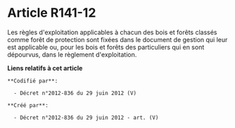# Article R141-12

Les règles d'exploitation applicables à chacun des bois et forêts classés comme forêt de protection sont fixées dans le
document de gestion qui leur est applicable ou, pour les bois et forêts des particuliers qui en sont dépourvus, dans le
règlement d'exploitation.

**Liens relatifs à cet article**

	**Codifié par**:

	  - Décret n°2012-836 du 29 juin 2012 (V)

	**Créé par**:

	  - Décret n°2012-836 du 29 juin 2012 - art. (V)
